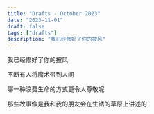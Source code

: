 ```yaml
---
title: "Drafts - October 2023"
date: "2023-11-01"
draft: false
tags: ["drafts"]
description: "我已经修好了你的披风"
---
```


我已经修好了你的披风  

不断有人将魔术带到人间  

哪一种浪费生命的方式更令人尊敬呢  

那些故事像是我和我的朋友会在生锈的草原上讲述的
